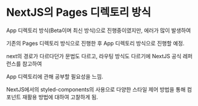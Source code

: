 # NextJS의 Pages 디렉토리 방식

App 디렉토리 방식(Beta이며 최신 방식)으로 진행중이였지만, 에러가 많이 발생하여 

기존의 Pages 디렉토리 방식으로 진행한 후 App 디렉토리 방식으로 진행할 예정.

next의 경로가 다르다던가 문법도 다르고, 라우팅 방식도 다르기에 NextJS 공식 레퍼런스를 참고하여 

App 디렉토리에 관해 공부할 필요성을 느낌.

NextJS에서의 styled-components의 사용으로 다양한 스타일 제어 방법을 통해 컴포넌트 재활용 방법에 대하여 고찰하게 됨.

